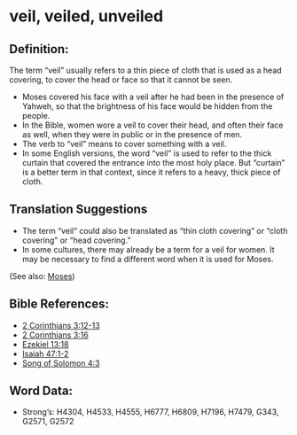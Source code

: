 # veil, veiled, unveiled

## Definition:

The term “veil” usually refers to a thin piece of cloth that is used as a head covering, to cover the head or face so that it cannot be seen.

* Moses covered his face with a veil after he had been in the presence of Yahweh, so that the brightness of his face would be hidden from the people.
* In the Bible, women wore a veil to cover their head, and often their face as well, when they were in public or in the presence of men.
* The verb to “veil” means to cover something with a veil.
* In some English versions, the word “veil” is used to refer to the thick curtain that covered the entrance into the most holy place. But “curtain” is a better term in that context, since it refers to a heavy, thick piece of cloth.

## Translation Suggestions

* The term “veil” could also be translated as “thin cloth covering” or “cloth covering” or “head covering.”
* In some cultures, there may already be a term for a veil for women. It may be necessary to find a different word when it is used for Moses.

(See also: [Moses](../names/moses.md))

## Bible References:

* [2 Corinthians 3:12-13](rc://en/tn/help/2co/03/12)
* [2 Corinthians 3:16](rc://en/tn/help/2co/03/16)
* [Ezekiel 13:18](rc://en/tn/help/ezk/13/18)
* [Isaiah 47:1-2](rc://en/tn/help/isa/47/01)
* [Song of Solomon 4:3](rc://en/tn/help/sng/04/3)

## Word Data:

* Strong’s: H4304, H4533, H4555, H6777, H6809, H7196, H7479, G343, G2571, G2572
